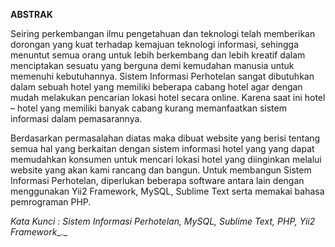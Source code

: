 **ABSTRAK**

Seiring perkembangan ilmu pengetahuan dan teknologi telah memberikan dorongan yang kuat terhadap kemajuan teknologi informasi, sehingga menuntut semua orang untuk lebih berkembang dan lebih kreatif dalam menciptakan sesuatu yang berguna demi kemudahan manusia untuk memenuhi kebutuhannya. Sistem Informasi Perhotelan sangat dibutuhkan dalam sebuah hotel yang memiliki beberapa cabang hotel agar dengan mudah melakukan pencarian lokasi hotel secara online. Karena saat ini hotel – hotel yang memiliki banyak cabang kurang memanfaatkan sistem informasi dalam pemasarannya.

Berdasarkan permasalahan diatas maka dibuat website yang berisi tentang semua hal yang berkaitan dengan sistem informasi hotel yang yang dapat memudahkan konsumen untuk mencari lokasi hotel yang diinginkan melalui website yang akan kami rancang dan bangun. Untuk membangun Sistem Informasi Perhotelan, diperlukan beberapa software antara lain dengan menggunakan Yii2 Framework, MySQL, Sublime Text serta memakai bahasa pemrograman PHP.

_Kata Kunci : Sistem Informasi Perhotelan, MySQL, Sublime Text,_ _PHP,_ _Yii2 Framework__._
